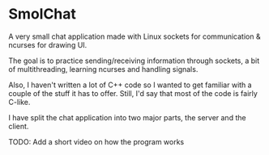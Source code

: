 # SmolChat

A very small chat application made with Linux sockets for communication &
ncurses for drawing UI.

The goal is to practice sending/receiving information through sockets,
a bit of multithreading, learning ncurses and handling signals.

Also, I haven't written a lot of C++ code so I wanted to get familiar with
a couple of the stuff it has to offer. Still, I'd say that most of the code is
fairly C-like.

I have split the chat application into two major parts, the server and the client.

TODO: Add a short video on how the program works
